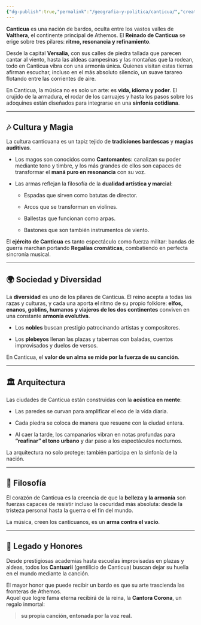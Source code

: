 ```yaml
---
{"dg-publish":true,"permalink":"/geografia-y-politica/canticua/","created":"2025-08-27T22:09:11.010-06:00","updated":"2025-08-27T22:35:36.000-06:00"}
---
```



**Canticua** es una nación de bardos, oculta entre los vastos valles de **Valthera**, el continente principal de Athemos. El **Reinado de Canticua** se erige sobre tres pilares: **ritmo, resonancia y refinamiento**.

Desde la capital **Versalia**, con sus calles de piedra tallada que parecen cantar al viento, hasta las aldeas campesinas y las montañas que la rodean, todo en Canticua vibra con una armonía única. Quienes visitan estas tierras afirman escuchar, incluso en el más absoluto silencio, un suave tarareo flotando entre las corrientes de aire.

En Canticua, la música no es solo un arte: es **vida, idioma y poder**. El crujido de la armadura, el rodar de los carruajes y hasta los pasos sobre los adoquines están diseñados para integrarse en una **sinfonía cotidiana**.

---

## 🎶 Cultura y Magia

La cultura canticuana es un tapiz tejido de **tradiciones bardescas** y **magias auditivas**.

- Los magos son conocidos como **Cantomantes**: canalizan su poder mediante tono y timbre, y los más grandes de ellos son capaces de transformar el **maná puro en resonancia** con su voz.
    
- Las armas reflejan la filosofía de la **dualidad artística y marcial**:
    
    - Espadas que sirven como batutas de director.
        
    - Arcos que se transforman en violines.
        
    - Ballestas que funcionan como arpas.
        
    - Bastones que son también instrumentos de viento.
        

El **ejército de Canticua** es tanto espectáculo como fuerza militar: bandas de guerra marchan portando **Regalías cromáticas**, combatiendo en perfecta sincronía musical.

---

## 🌍 Sociedad y Diversidad

La **diversidad** es uno de los pilares de Canticua. El reino acepta a todas las razas y culturas, y cada una aporta el ritmo de su propio folklore: **elfos, enanos, goblins, humanos y viajeros de los dos continentes** conviven en una constante **armonía evolutiva**.

- Los **nobles** buscan prestigio patrocinando artistas y compositores.
    
- Los **plebeyos** llenan las plazas y tabernas con baladas, cuentos improvisados y duelos de versos.
    

En Canticua, el **valor de un alma se mide por la fuerza de su canción**.

---

## 🏛️ Arquitectura

Las ciudades de Canticua están construidas con la **acústica en mente**:

- Las paredes se curvan para amplificar el eco de la vida diaria.
    
- Cada piedra se coloca de manera que resuene con la ciudad entera.
    
- Al caer la tarde, los campanarios vibran en notas profundas para **“reafinar” el tono urbano** y dar paso a los espectáculos nocturnos.
    

La arquitectura no solo protege: también participa en la sinfonía de la nación.

---

## 💖 Filosofía

El corazón de Canticua es la creencia de que la **belleza y la armonía** son fuerzas capaces de resistir incluso la oscuridad más absoluta: desde la tristeza personal hasta la guerra o el fin del mundo.

La música, creen los canticuanos, es un **arma contra el vacío**.

---

## 🎤 Legado y Honores

Desde prestigiosas academias hasta escuelas improvisadas en plazas y aldeas, todos los **Cantuarii** (gentilicio de Canticua) buscan dejar su huella en el mundo mediante la canción.

El mayor honor que puede recibir un bardo es que su arte trascienda las fronteras de Athemos.  
Aquel que logre fama eterna recibirá de la reina, la **Cantora Corona**, un regalo inmortal:

> **su propia canción, entonada por la voz real.**
